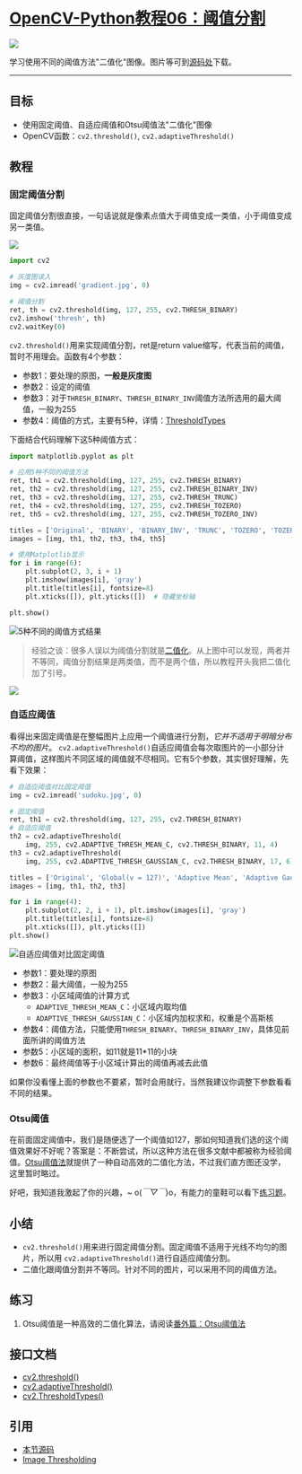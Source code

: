 # [OpenCV-Python教程06：阈值分割](http://codec.wang/opencv-python-image-thresholding/)

![](http://blog.codec.wang/cv2_threshold_binary_demo.jpg)

学习使用不同的阈值方法"二值化"图像。<!-- more -->图片等可到[源码处](#引用)下载。

---

## 目标

- 使用固定阈值、自适应阈值和Otsu阈值法"二值化"图像
- OpenCV函数：`cv2.threshold()`, `cv2.adaptiveThreshold()`

## 教程

### 固定阈值分割

固定阈值分割很直接，一句话说就是像素点值大于阈值变成一类值，小于阈值变成另一类值。

![](http://blog.codec.wang/cv2_threshold_binary_demo.jpg)

```python
import cv2

# 灰度图读入
img = cv2.imread('gradient.jpg', 0)

# 阈值分割
ret, th = cv2.threshold(img, 127, 255, cv2.THRESH_BINARY)
cv2.imshow('thresh', th)
cv2.waitKey(0)
```

`cv2.threshold()`用来实现阈值分割，ret是return value缩写，代表当前的阈值，暂时不用理会。函数有4个参数：

- 参数1：要处理的原图，**一般是灰度图**
- 参数2：设定的阈值
- 参数3：对于`THRESH_BINARY`、`THRESH_BINARY_INV`阈值方法所选用的最大阈值，一般为255
- 参数4：阈值的方式，主要有5种，详情：[ThresholdTypes](https://docs.opencv.org/4.0.0/d7/d1b/group__imgproc__misc.html#gaa9e58d2860d4afa658ef70a9b1115576)

下面结合代码理解下这5种阈值方式：

```python
import matplotlib.pyplot as plt

# 应用5种不同的阈值方法
ret, th1 = cv2.threshold(img, 127, 255, cv2.THRESH_BINARY)
ret, th2 = cv2.threshold(img, 127, 255, cv2.THRESH_BINARY_INV)
ret, th3 = cv2.threshold(img, 127, 255, cv2.THRESH_TRUNC)
ret, th4 = cv2.threshold(img, 127, 255, cv2.THRESH_TOZERO)
ret, th5 = cv2.threshold(img, 127, 255, cv2.THRESH_TOZERO_INV)

titles = ['Original', 'BINARY', 'BINARY_INV', 'TRUNC', 'TOZERO', 'TOZERO_INV']
images = [img, th1, th2, th3, th4, th5]

# 使用Matplotlib显示
for i in range(6):
    plt.subplot(2, 3, i + 1)
    plt.imshow(images[i], 'gray')
    plt.title(titles[i], fontsize=8)
    plt.xticks([]), plt.yticks([])  # 隐藏坐标轴

plt.show()
```

![5种不同的阈值方式结果](http://blog.codec.wang/cv2_different_threshold_demo.jpg)

> 经验之谈：很多人误以为阈值分割就是[二值化](https://baike.baidu.com/item/%E4%BA%8C%E5%80%BC%E5%8C%96)。从上图中可以发现，两者并不等同，阈值分割结果是两类值，而不是两个值，所以教程开头我把二值化加了引号。

![](http://blog.codec.wang/cv2_different_thresholds_theory.jpg)

### 自适应阈值

看得出来固定阈值是在整幅图片上应用一个阈值进行分割，*它并不适用于明暗分布不均的图片*。 `cv2.adaptiveThreshold()`自适应阈值会每次取图片的一小部分计算阈值，这样图片不同区域的阈值就不尽相同。它有5个参数，其实很好理解，先看下效果：

```python
# 自适应阈值对比固定阈值
img = cv2.imread('sudoku.jpg', 0)

# 固定阈值
ret, th1 = cv2.threshold(img, 127, 255, cv2.THRESH_BINARY)
# 自适应阈值
th2 = cv2.adaptiveThreshold(
    img, 255, cv2.ADAPTIVE_THRESH_MEAN_C, cv2.THRESH_BINARY, 11, 4)
th3 = cv2.adaptiveThreshold(
    img, 255, cv2.ADAPTIVE_THRESH_GAUSSIAN_C, cv2.THRESH_BINARY, 17, 6)

titles = ['Original', 'Global(v = 127)', 'Adaptive Mean', 'Adaptive Gaussian']
images = [img, th1, th2, th3]

for i in range(4):
    plt.subplot(2, 2, i + 1), plt.imshow(images[i], 'gray')
    plt.title(titles[i], fontsize=8)
    plt.xticks([]), plt.yticks([])
plt.show()
```

![自适应阈值对比固定阈值](http://blog.codec.wang/cv2_adaptive_vs_global_thresholding.jpg)

- 参数1：要处理的原图
- 参数2：最大阈值，一般为255
- 参数3：小区域阈值的计算方式
    - `ADAPTIVE_THRESH_MEAN_C`：小区域内取均值
    - `ADAPTIVE_THRESH_GAUSSIAN_C`：小区域内加权求和，权重是个高斯核
- 参数4：阈值方法，只能使用`THRESH_BINARY`、`THRESH_BINARY_INV`，具体见前面所讲的阈值方法
- 参数5：小区域的面积，如11就是11*11的小块
- 参数6：最终阈值等于小区域计算出的阈值再减去此值

如果你没看懂上面的参数也不要紧，暂时会用就行，当然我建议你调整下参数看看不同的结果。

### Otsu阈值

在前面固定阈值中，我们是随便选了一个阈值如127，那如何知道我们选的这个阈值效果好不好呢？答案是：不断尝试，所以这种方法在很多文献中都被称为经验阈值。[Otsu阈值法](https://baike.baidu.com/item/otsu/16252828)就提供了一种自动高效的二值化方法，不过我们直方图还没学，这里暂时略过。

好吧，我知道我激起了你的兴趣，~ o(*￣▽￣*)o，有能力的童鞋可以看下[练习题](#练习)。

## 小结

- `cv2.threshold()`用来进行固定阈值分割。固定阈值不适用于光线不均匀的图片，所以用 `cv2.adaptiveThreshold()`进行自适应阈值分割。
- 二值化跟阈值分割并不等同。针对不同的图片，可以采用不同的阈值方法。

## 练习

1. Otsu阈值是一种高效的二值化算法，请阅读[番外篇：Otsu阈值法](/opencv-python-extra-otsu-thresholding/)

## 接口文档

- [cv2.threshold()](https://docs.opencv.org/4.0.0/d7/d1b/group__imgproc__misc.html#gae8a4a146d1ca78c626a53577199e9c57)
- [cv2.adaptiveThreshold()](https://docs.opencv.org/4.0.0/d7/d1b/group__imgproc__misc.html#ga72b913f352e4a1b1b397736707afcde3)
- [cv2.ThresholdTypes()](https://docs.opencv.org/4.0.0/d7/d1b/group__imgproc__misc.html#gaa9e58d2860d4afa658ef70a9b1115576)

## 引用

- [本节源码](https://github.com/codecwang/OpenCV-Python-Tutorial/tree/master/06-Image-Thresholding)
- [Image Thresholding](http://opencv-python-tutroals.readthedocs.io/en/latest/py_tutorials/py_imgproc/py_thresholding/py_thresholding.html)
